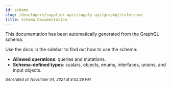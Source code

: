 ```yaml
---
id: schema
slug: /developers/supplier-apis/supply-api/graphql/reference
title: Schema Documentation
---
```


This documentation has been automatically generated from the GraphQL schema.

Use the docs in the sidebar to find out how to use the schema:

- **Allowed operations**: queries and mutations.
- **Schema-defined types**: scalars, objects, enums, interfaces, unions, and input objects.

<small><i>Generated on November 04, 2021 at 8:02:26 PM.</i></small>
